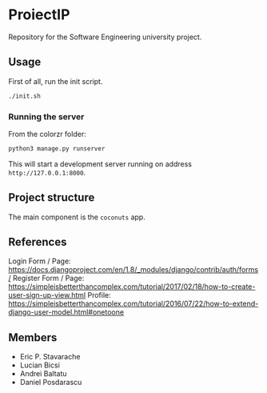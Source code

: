 # ProiectIP

Repository for the Software Engineering university project.

## Usage

First of all, run the init script.
```bash
./init.sh
```

### Running the server
From the colorzr folder:
```bash
python3 manage.py runserver
```

This will start a development server running on address `http://127.0.0.1:8000`.

## Project structure
The main component is the `coconuts` app.

## References
Login Form / Page: https://docs.djangoproject.com/en/1.8/_modules/django/contrib/auth/forms/
Register Form / Page: https://simpleisbetterthancomplex.com/tutorial/2017/02/18/how-to-create-user-sign-up-view.html
Profile: https://simpleisbetterthancomplex.com/tutorial/2016/07/22/how-to-extend-django-user-model.html#onetoone

## Members

- Eric P. Stavarache
- Lucian Bicsi
- Andrei Baltatu
- Daniel Posdarascu

